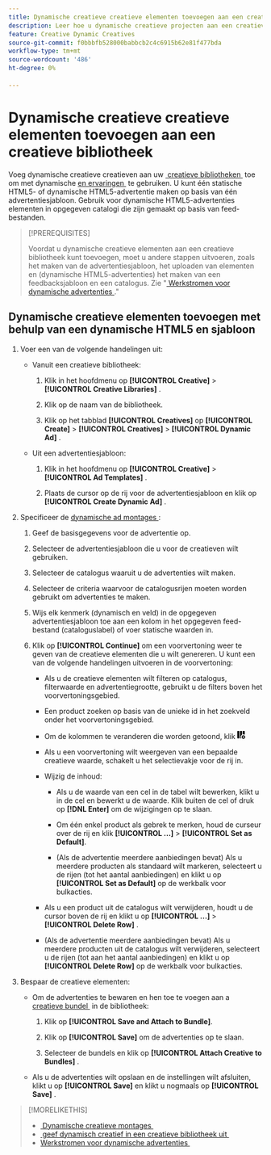 ```yaml
---
title: Dynamische creatieve creatieve elementen toevoegen aan een creatieve bibliotheek
description: Leer hoe u dynamische creatieve projecten aan een creatieve bibliotheek kunt toevoegen.
feature: Creative Dynamic Creatives
source-git-commit: f0bbbfb528000babbcb2c4c6915b62e81f477bda
workflow-type: tm+mt
source-wordcount: '486'
ht-degree: 0%

---
```


# Dynamische creatieve creatieve elementen toevoegen aan een creatieve bibliotheek

Voeg dynamische creatieve creatieven aan uw [&#x200B; creatieve bibliotheken &#x200B;](creative-library-manage.md) toe om met dynamische [&#x200B; en ervaringen &#x200B;](/help/creative/experiences/experience-about.md) te gebruiken. U kunt één statische HTML5- of dynamische HTML5-advertentie maken op basis van één advertentiesjabloon. Gebruik voor dynamische HTML5-advertenties elementen in opgegeven catalogi die zijn gemaakt op basis van feed-bestanden.

>[!PREREQUISITES]
>
>Voordat u dynamische creatieve elementen aan een creatieve bibliotheek kunt toevoegen, moet u andere stappen uitvoeren, zoals het maken van de advertentiesjabloon, het uploaden van elementen en (dynamische HTML5-advertenties) het maken van een feedbacksjabloon en een catalogus. Zie &quot;[&#x200B; Werkstromen voor dynamische advertenties &#x200B;](/help/creative/introduction/workflow-dynamic-ads.md).&quot;

<!-- This does't work for me 9/24 -- I still have to select a catalog:

## Add dynamic creatives using a static HTML5 ad template

1. In the main menu, click **[!UICONTROL Creative]** > **[!UICONTROL Creative Libraries]**.

1. Click the library name.

1. On the **[!UICONTROL Creatives]** tab, click **[!UICONTROL Create]** > **[!UICONTROL Creatives]** > **[!UICONTROL Dynamic Ad]**.

1. Specify the [dynamic ad settings](/help/creative/creative-libraries/creative-settings-dynamic.md#dynamic-ad-settings-static-html5):

   1. On the [!UICONTROL Basic Details] tab, specify the ad details and the clickURL.

   1. Click **[!UICONTROL Process]**.

   1. On the [!UICONTROL Attributes Details] tab, specify the dynamic ad attributes.

1. Click **[!UICONTROL Save]**.

-->

## Dynamische creatieve elementen toevoegen met behulp van een dynamische HTML5 en sjabloon

1. Voer een van de volgende handelingen uit:

   * Vanuit een creatieve bibliotheek:

      1. Klik in het hoofdmenu op **[!UICONTROL Creative]** > **[!UICONTROL Creative Libraries]** .

      1. Klik op de naam van de bibliotheek.

      1. Klik op het tabblad **[!UICONTROL Creatives]** op **[!UICONTROL Create]** > **[!UICONTROL Creatives]** > **[!UICONTROL Dynamic Ad]** .

   * Uit een advertentiesjabloon:

      1. Klik in het hoofdmenu op **[!UICONTROL Creative]** > **[!UICONTROL Ad Templates]** .

      1. Plaats de cursor op de rij voor de advertentiesjabloon en klik op **[!UICONTROL Create Dynamic Ad]** .

1. Specificeer de [&#x200B; dynamische ad montages &#x200B;](/help/creative/creative-libraries/creative-settings-dynamic.md):

   1. Geef de basisgegevens voor de advertentie op.

   1. Selecteer de advertentiesjabloon die u voor de creatieven wilt gebruiken.

   1. Selecteer de catalogus waaruit u de advertenties wilt maken.

   1. Selecteer de criteria waarvoor de catalogusrijen moeten worden gebruikt om advertenties te maken.

   1. Wijs elk kenmerk (dynamisch en veld) in de opgegeven advertentiesjabloon toe aan een kolom in het opgegeven feed-bestand (cataloguslabel) of voer statische waarden in.

   1. Klik op **[!UICONTROL Continue]** om een voorvertoning weer te geven van de creatieve elementen die u wilt genereren. U kunt een van de volgende handelingen uitvoeren in de voorvertoning:

      * Als u de creatieve elementen wilt filteren op catalogus, filterwaarde <!-- explain more--> en advertentiegrootte, gebruikt u de filters boven het voorvertoningsgebied.

      * Een product zoeken op basis van de unieke id in het zoekveld onder het voorvertoningsgebied.

      * Om de kolommen te veranderen die worden getoond, klik ![&#x200B; de Filter van de Kolom &#x200B;](/help/creative/assets/custom-columns.png " onder het voorproefgebied van de Filter van de Kolom.")

      * Als u een voorvertoning wilt weergeven van een bepaalde creatieve waarde, schakelt u het selectievakje voor de rij in.

      * Wijzig de inhoud:

         * Als u de waarde van een cel in de tabel wilt bewerken, klikt u in de cel en bewerkt u de waarde. Klik buiten de cel of druk op **[!DNL Enter]** om de wijzigingen op te slaan.

         * Om één enkel product als gebrek <!--Explain what this means. --> te merken, houd de curseur over de rij en klik **[!UICONTROL ...]** > **[!UICONTROL Set as Default]**.

         * (Als de advertentie meerdere aanbiedingen bevat) Als u meerdere producten als standaard wilt markeren, selecteert u de rijen (tot het aantal aanbiedingen) en klikt u op **[!UICONTROL Set as Default]** op de werkbalk voor bulkacties.

      * Als u een product uit de catalogus wilt verwijderen, houdt u de cursor boven de rij en klikt u op **[!UICONTROL ...]** > **[!UICONTROL Delete Row]** .

      * (Als de advertentie meerdere aanbiedingen bevat) Als u meerdere producten uit de catalogus wilt verwijderen, selecteert u de rijen (tot aan het aantal aanbiedingen) en klikt u op **[!UICONTROL Delete Row]** op de werkbalk voor bulkacties.

1. Bespaar de creatieve elementen:

   * Om de advertenties te bewaren en hen toe te voegen aan a [&#x200B; creatieve bundel &#x200B;](/help/creative/creative-libraries/bundle-manage.md) in de bibliotheek:

      1. Klik op **[!UICONTROL Save and Attach to Bundle]**.

      1. Klik op **[!UICONTROL Save]** om de advertenties op te slaan.

      1. Selecteer de bundels en klik op **[!UICONTROL Attach Creative to Bundles]** .

   * Als u de advertenties wilt opslaan en de instellingen wilt afsluiten, klikt u op **[!UICONTROL Save]** en klikt u nogmaals op **[!UICONTROL Save]** .

>[!MORELIKETHIS]
>
>* [&#x200B; Dynamische creatieve montages &#x200B;](creative-settings-dynamic.md)
>* [&#x200B; geef dynamisch creatief in een creatieve bibliotheek uit &#x200B;](creative-edit-dynamic.md)
>* [&#x200B; Werkstromen voor dynamische advertenties &#x200B;](/help/creative/introduction/workflow-dynamic-ads.md)
